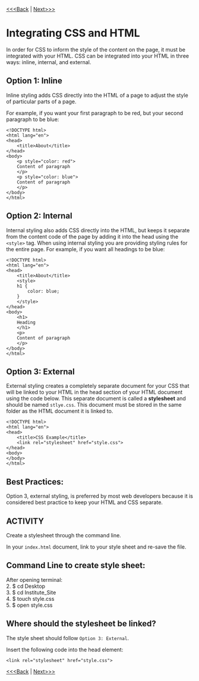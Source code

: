 [<<<Back](css_basic.md) | [Next>>>](rules.md)

# Integrating CSS and HTML

In order for CSS to inform the style of the content on the page, it must be integrated with your HTML. CSS can be integrated into your HTML in three ways: inline, internal, and external.

## Option 1: Inline

Inline styling adds CSS directly into the HTML of a page to adjust the style of particular parts of a page. 

For example, if you want your first paragraph to be red, but your second paragraph to be blue: 

```
<!DOCTYPE html>
<html lang="en">
<head>
	<title>About</title>
</head>
<body>
	<p style="color: red">
	Content of paragraph
	</p>
    <p style="color: blue">
    Content of paragraph
    </p>
</body>
</html>
```

## Option 2: Internal

Internal styling also adds CSS directly into the HTML, but keeps it separate from the content code of the page by adding it into the head using the `<style>` tag. When using internal styling you are providing styling rules for the entire page. For example, if you want all headings to be blue:

```
<!DOCTYPE html>
<html lang="en">
<head>
	<title>About</title>
    <style>
    h1 {
        color: blue;
    }
    </style>
</head>
<body>
    <h1>
    Heading 
    </h1>
	<p>
	Content of paragraph
	</p>
</body>
</html>
```

## Option 3: External

External styling creates a completely separate document for your CSS that will be linked to your HTML in the head section of your HTML document using the code below. This separate document is called a **stylesheet** and should be named `stlye.css`. This document must be stored in the same folder as the HTML document it is linked to.

```
<!DOCTYPE html>
<html lang="en">
<head>
    <title>CSS Example</title>
    <link rel="stylesheet" href="style.css">
</head>
<body>
</body>
</html>
```

## Best Practices:
Option 3, external styling, is preferred by most web developers because it is considered best practice to keep your HTML and CSS separate. 

## ACTIVITY
Create a stylesheet through the command line. 

In your `index.html` document, link to your style sheet and re-save the file. 

## Command Line to create style sheet:
After opening terminal: </br>
2. $ cd Desktop </br>
3. $ cd Institute_Site </br>
4. $ touch style.css </br>
5. $ open style.css

## Where should the stylesheet be linked? 
The style sheet should follow `Option 3: External`.

Insert the following code into the head element: 

`<link rel="stylesheet" href="style.css">`

[<<<Back](css_basic.md) | [Next>>>](rules.md)
